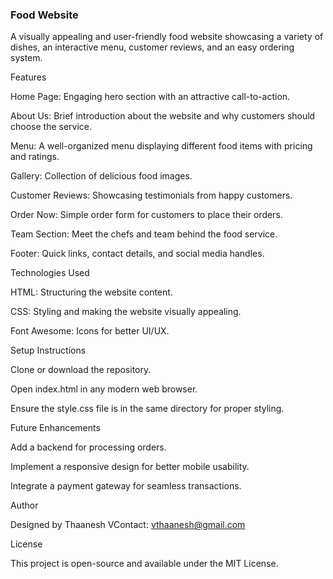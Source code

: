 ### Food Website

A visually appealing and user-friendly food website showcasing a variety of dishes, an interactive menu, customer reviews, and an easy ordering system.

Features

Home Page: Engaging hero section with an attractive call-to-action.

About Us: Brief introduction about the website and why customers should choose the service.

Menu: A well-organized menu displaying different food items with pricing and ratings.

Gallery: Collection of delicious food images.

Customer Reviews: Showcasing testimonials from happy customers.

Order Now: Simple order form for customers to place their orders.

Team Section: Meet the chefs and team behind the food service.

Footer: Quick links, contact details, and social media handles.

Technologies Used

HTML: Structuring the website content.

CSS: Styling and making the website visually appealing.

Font Awesome: Icons for better UI/UX.

Setup Instructions

Clone or download the repository.

Open index.html in any modern web browser.

Ensure the style.css file is in the same directory for proper styling.

Future Enhancements

Add a backend for processing orders.

Implement a responsive design for better mobile usability.

Integrate a payment gateway for seamless transactions.

Author

Designed by Thaanesh VContact: vthaanesh@gmail.com

License

This project is open-source and available under the MIT License.

